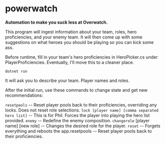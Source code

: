 # powerwatch

**Automation to make you suck less at Overwatch.**

This program will ingest information about your team, roles, hero proficiencies, and your enemy team. It will then come up with some suggestions on what heroes you should be playing so you can kick some ass.

Before runtime, fill in your team's hero proficiencies in HeroPicker.cs under PlayerProficiencies. Eventually, I'll move this to a cleaner place.

`dotnet run`

It will ask you to describe your team. Player names and roles.

After the initial run, use these commands to change state and get new recommendations:

`resetpools` -- Reset player pools back to their proficiencies, overriding any locks. Does not reset role selections.
`lock [player name] [comma separated hero list]` -- This is for Phil. Forces the player into playing the hero list provided.
`enemy` -- Redefine the enemy composition.
`changerole` [player name] [new role] -- Changes the desired role for the player.
`reset` -- Forgets everything and reboots the app.resetpools -- Reset player pools back to their proficiencies.
